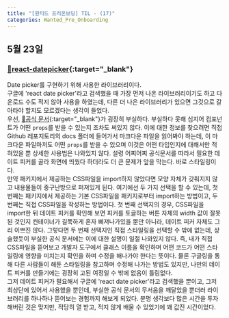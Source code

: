 ```yaml
---
title: "[원티드 프리온보딩] TIL - (17)"
categories: Wanted_Pre_Onboarding
---
```


## 5월 23일

### [🔗react-datepicker](https://github.com/Hacker0x01/react-datepicker){:target="\_blank"}

Date picker를 구현하기 위해 사용한 라이브러리이다.  
구글에 'react date picker'라고 검색했을 때 가장 먼저 나온 라이브러리이기도 하고 다운로드 수도 적지 않아 사용을 하였는데, 다른 더 나은 라이브러리가 있으면 그것으로 갈아타야 할지도 모르겠다는 생각이 들었다.  
우선, [🔗공식 문서](https://reactdatepicker.com/){:target="\_blank"}가 굉장히 부실하다. 부실하다 못해 심지어 컴포넌트가 어떤 `props`를 받을 수 있는지 조차도 써있지 않다. 이에 대한 정보를 찾으려면 직접 Github 레포지토리의 docs 폴더에 들어가서 마크다운 파일을 읽어봐야 하는데, 이 마크다운 파일마저도 어떤 `props`를 받을 수 있으며 이것은 어떤 타입인지에 대해서만 적혀있을 뿐 상세한 사용법은 나와있지 않다. 설령 어찌어찌 공식문서를 따라서 필요한 데이트 피커를 골라 화면에 띄웠다 하더라도 더 큰 문제가 앞을 막는다. 바로 스타일링이다.  
만약 패키지에서 제공하는 CSS파일을 import하지 않았다면 모양 자체가 갖춰지지 않고 내용물들이 중구난방으로 퍼져있게 된다. 여기에선 두 가지 선택을 할 수 있는데, 첫번째는 패키지에서 제공하는 기본 CSS파일을 패키지로부터 import하는 방법이고, 두번째는 직접 CSS파일을 작성하는 방법이다. 첫 번째 선택지의 경우, CSS파일을 import한 뒤 데이트 피커를 확인해 보면 피커를 토글하는 버튼 자체의 width 값이 잘못된 것인지 컨테이너가 길쭉하게 혼자 삐져나가있을 뿐만 아니라, 데이트 피커 자체도 그리 이쁘진 않다. 그렇다면 두 번째 선택지인 직접 스타일링을 선택할 수 밖에 없는데, 상술했듯이 부실한 공식 문서에는 이에 대한 설명이 일절 나와있지 않다. 즉, 내가 직접 CSS파일을 뜯어보고 개발자 도구에서 클래스 이름을 확인하며 어떤 코드가 어떤 스타일링에 영향을 미치는지 확인을 하며 수정을 해나가야 한다는 뜻이다. 물론 구글링을 통해 다른 사람들이 해둔 스타일링을 참고하며 수정해 나가는 방법도 있지만, 나만의 데이트 피커를 만들기에는 굉장히 고된 여정일 수 밖에 없음이 틀림없다.  
그저 데이트 피커가 필요해서 구글에 'react date picker'라고 검색했을 뿐이고, 그저 최상단에 있어서 사용했을 뿐인데, 부실한 공식 문서의 무서움을 깨달았을 뿐더러 라이브러리를 하나하나 뜯어보는 경험까지 해보게 되었다. 분명 생각보다 많은 시간을 투자해버린 것은 맞지만, 적당히 열 받고, 적지 않게 배울 수 있었기에 꽤 값진 시간이었다.
